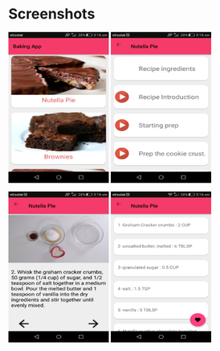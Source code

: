 # Screenshots
<img src= "Screenshots/1.png" height = "300" width = "200">         <img src= "Screenshots/2.png" height = "300" width = "200">

<img src= "Screenshots/3.png" height = "300" width = "200">         <img src= "Screenshots/4.png" height = "300" width = "200">
 
